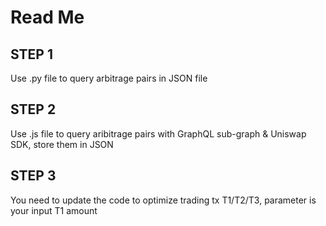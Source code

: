 # Read Me

## STEP 1
Use .py file to query arbitrage pairs in JSON file

## STEP 2
Use .js file to query aribitrage pairs with GraphQL sub-graph & Uniswap SDK, store them in JSON

## STEP 3
You need to update the code to optimize trading tx T1/T2/T3, parameter is your input T1 amount